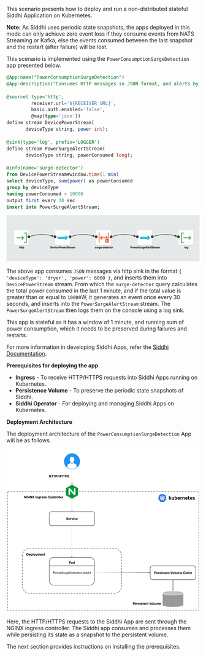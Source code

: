 This scenario presents how to deploy and run a non-distributed stateful Siddhi Application on Kubernetes. 

**Note:** As Siddhi uses periodic state snapshots, the apps deployed in this mode can only achieve zero event loss
if they consume events from NATS Streaming or Kafka, else the events consumed between the last snapshot and the restart (after failure) will be lost.  

This scenario is implemented using the `PowerConsumptionSurgeDetection` app presented below.

```sql
@App:name("PowerConsumptionSurgeDetection")
@App:description("Consumes HTTP messages in JSON format, and alerts by logging a message once every 30 seconds, if the total power consumption in the last 1 minute is greater than or equal to 10000W.")

@source( type='http', 
         receiver.url='${RECEIVER_URL}',
         basic.auth.enabled='false', 
         @map(type='json'))
define stream DevicePowerStream(
       deviceType string, power int);

@sink(type='log', prefix='LOGGER')  
define stream PowerSurgeAlertStream(
       deviceType string, powerConsumed long);

@info(name='surge-detector')  
from DevicePowerStream#window.time(1 min) 
select deviceType, sum(power) as powerConsumed
group by deviceType
having powerConsumed > 10000
output first every 30 sec
insert into PowerSurgeAlertStream;
```

![Graphical View of PowerConsumptionSurgeDetection App](../../assets/PowerConsumptionSurgeDetection.png "Graphical View of PowerConsumptionSurgeDetection App")

The above app consumes `JSON` messages via http sink in the format `{ 'deviceType': 'dryer', 'power': 6000 }`, and inserts them into `DevicePowerStream` stream. From which the `surge-detector` query calculates the total power consumed in the last 1 minute, and if the total value is greater than or equal to `10000`W, it generates an event once every 30 seconds, and inserts into the `PowerSurgeAlertStream` stream. The `PowerSurgeAlertStream` then logs them on the console using a log sink.

This app is stateful as it has a window of 1 minute, and running sum of power consumption, which it needs to be preserved during failures and restarts.

For more information in developing Siddhi Apps, refer the [Siddhi Documentation](http://siddhi.io/redirect/docs).

**Prerequisites for deploying the app**

- **Ingress** - To receive HTTP/HTTPS requests into Siddhi Apps running on Kubernetes.
- **Persistence Volume** - To preserve the periodic state snapshots of Siddhi. 
- **Siddhi Operator** - For deploying and managing Siddhi Apps on Kubernetes.

**Deployment Architecture**

The deployment architecture of the `PowerConsumptionSurgeDetection` App will be as follows. 

![Deployment Architecture](../../assets/architectures/stateful-deployment.png "Deployment Architecture")

Here, the HTTP/HTTPS requests to the Siddhi App are sent through the NGINX ingress controller. The Siddhi app consumes and processes them while persisting its state as a snapshot to the persistent volume.

The next section provides instructions on installing the prerequisites.


